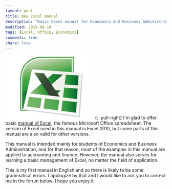```yaml
---
layout: post
title: New Excel manual 
description: "Basic Excel manual for Economics and Business Administration"
modified: 2015-09-10
tags: [Excel, Office, Economics]
comments: true
share: true
---
```


![Logo Excel](/images/logo_excel.jpg){: .pull-right} 
I'm glad to offer basic [manual of Excel](/office/excel/manual/index.html), the famous Microsoft Office spreadsheet. The version of Excel used in this manual is Excel 2010, but some parts of this manual are also valid for other versions. 
 
This manual is intended mainly for students of Economics and Business Administration, and for that reason, most of the examples in this manual are applied to accounting and finance. However, the manual also serves for learning a basic management of Excel, no matter the field of application.

This is my first manual in English and so there is likely to be some grammatical errors. I apologize by that and I would like to ask you to correct me in the forum below. I hope you enjoy it. 
 


